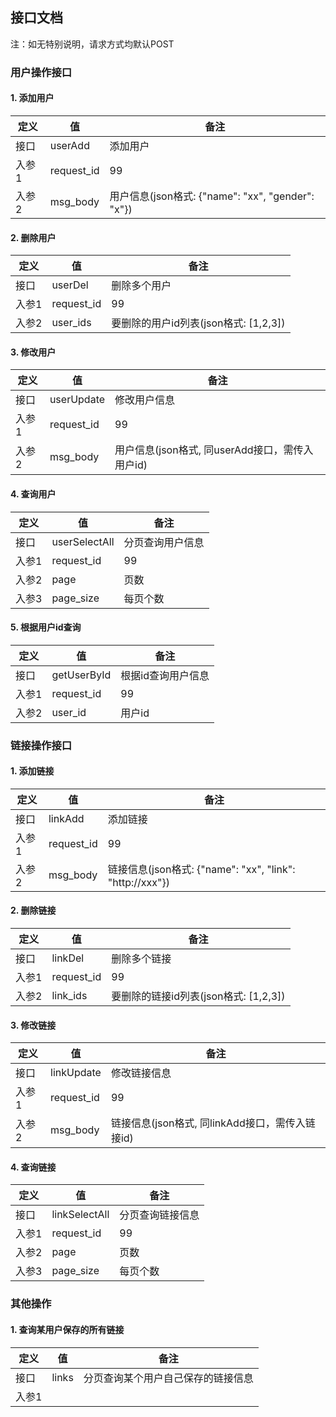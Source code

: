 ## 接口文档

注：如无特别说明，请求方式均默认POST

### 用户操作接口
#### 1. 添加用户
| 定义 | 值 | 备注 |
| --- | --- | --- |
| 接口 | userAdd | 添加用户 |
| 入参1 | request_id | 99 |
| 入参2 | msg_body | 用户信息(json格式: {"name": "xx", "gender": "x"}) |

#### 2. 删除用户
| 定义 | 值 | 备注 |
| --- | --- | --- |
| 接口 | userDel | 删除多个用户 |
| 入参1 | request_id | 99 |
| 入参2 | user_ids | 要删除的用户id列表(json格式: [1,2,3]) |

#### 3. 修改用户
| 定义 | 值 | 备注 |
| --- | --- | --- |
| 接口 | userUpdate | 修改用户信息 |
| 入参1 | request_id | 99 |
| 入参2 | msg_body | 用户信息(json格式, 同userAdd接口，需传入用户id) |

#### 4. 查询用户
| 定义 | 值 | 备注 |
| --- | --- | --- |
| 接口 | userSelectAll | 分页查询用户信息 |
| 入参1 | request_id | 99 |
| 入参2 | page | 页数 |
| 入参3 | page_size | 每页个数 |

#### 5. 根据用户id查询
| 定义 | 值 | 备注 |
| --- | --- | --- |
| 接口 | getUserById | 根据id查询用户信息 |
| 入参1 | request_id | 99 |
| 入参2 | user_id | 用户id |


### 链接操作接口

#### 1. 添加链接
| 定义 | 值 | 备注 |
| --- | --- | --- |
| 接口 | linkAdd | 添加链接 |
| 入参1 | request_id | 99 |
| 入参2 | msg_body | 链接信息(json格式: {"name": "xx", "link": "http://xxx"}) |

#### 2. 删除链接
| 定义 | 值 | 备注 |
| --- | --- | --- |
| 接口 | linkDel | 删除多个链接 |
| 入参1 | request_id | 99 |
| 入参2 | link_ids | 要删除的链接id列表(json格式: [1,2,3]) |

#### 3. 修改链接
| 定义 | 值 | 备注 |
| --- | --- | --- |
| 接口 | linkUpdate | 修改链接信息 |
| 入参1 | request_id | 99 |
| 入参2 | msg_body | 链接信息(json格式, 同linkAdd接口，需传入链接id) |

#### 4. 查询链接
| 定义 | 值 | 备注 |
| --- | --- | --- |
| 接口 | linkSelectAll | 分页查询链接信息 |
| 入参1 | request_id | 99 |
| 入参2 | page | 页数 |
| 入参3 | page_size | 每页个数 |


### 其他操作

#### 1. 查询某用户保存的所有链接
| 定义 | 值 | 备注 |
| --- | --- | --- |
| 接口 | links | 分页查询某个用户自己保存的链接信息 |
| 入参1 | 